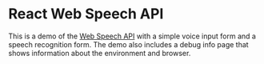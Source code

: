 # React Web Speech API

This is a demo of the [Web Speech API](https://developer.mozilla.org/en-US/docs/Web/API/SpeechRecognition) with a simple voice input form and a speech recognition form. The demo also includes a debug info page that shows information about the environment and browser.
